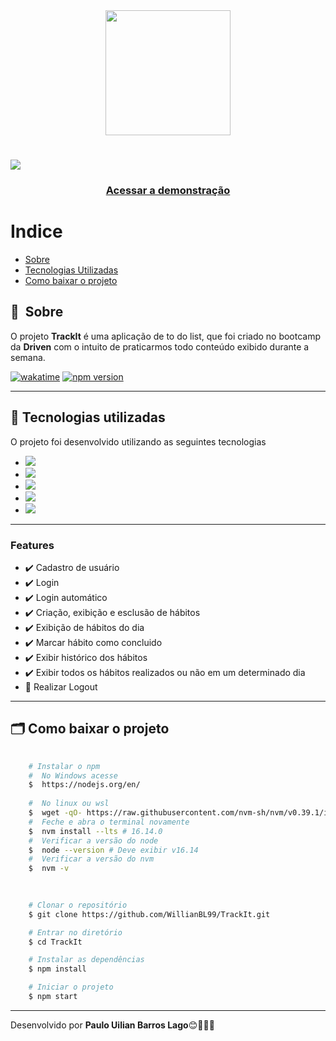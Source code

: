 <div align="center">
    <img width="200" src="https://user-images.githubusercontent.com/65803142/161539044-3dc15b63-9d86-4726-ae77-e964bc9bd971.svg">
</div>

<h1>
    <img src="https://user-images.githubusercontent.com/65803142/160202185-ce55f21c-eb4e-4ebe-9618-1c0ccf09076c.jpg">
</h1>

<h3 align="center">
    <a href="track-it-eight.vercel.app">Acessar a demonstração</a>
<h3 >

# Indice

- [Sobre](#-sobre)
- [Tecnologias Utilizadas](#-tecnologias-utilizadas)
- [Como baixar o projeto](#-como-baixar-o-projeto)

## 🔖&nbsp; Sobre
	
O projeto **TrackIt** é uma aplicação de to do list, que foi criado no bootcamp da **Driven** com o intuito de praticarmos todo conteúdo exibido durante a semana.
	
[<img src="https://wakatime.com/badge/user/ea37d403-453f-4319-bd0c-77e54bb1318a/project/c9d90852-e53a-4bf8-88e6-ac0d32188868.svg" alt="wakatime">](https://wakatime.com/badge/user/ea37d403-453f-4319-bd0c-77e54bb1318a/project/ee5f39a4-23ff-40a9-b3ea-e40dc49aabd4) [![npm version](https://img.shields.io/npm/v/axios.svg?style=flat-square)](https://www.npmjs.org/package/axios)
	
---

## 🚀 Tecnologias utilizadas

O projeto foi desenvolvido utilizando as seguintes tecnologias

- [<img src="https://img.shields.io/static/v1?label=|&message=React JS&color=61DAFB&style=flat&logo=react"/>](https://reactjs.org)
- [<img src="https://img.shields.io/static/v1?label=|&message=CSS3&color=61DAFB&style=flat&logo=css3"/>](https://developer.mozilla.org/pt-BR/docs/Web/CSS)
- [<img src="https://img.shields.io/static/v1?label=|&message=Git&color=61DAFB&style=flat&logo=git"/>](https://git-scm.com)
- [<img src="https://img.shields.io/static/v1?label=|&message=npm&color=CB3837&style=flat&logo=npm"/>](https://www.npmjs.com/package/react)
- [<img src="https://img.shields.io/static/v1?label=|&message=Trello&color=61DAFB&style=flat&logo=trello"/>](https://trello.com/)
	
---
	
### Features

- ✔️ Cadastro de usuário
- ✔️ Login
- ✔️ Login automático
- ✔️ Criação, exibição e  esclusão de hábitos
- ✔️ Exibição de hábitos do dia
- ✔️ Marcar hábito como concluido
- ✔️ Exibir histórico dos hábitos
- ✔️ Exibir todos os hábitos realizados ou não em um determinado dia
- 🚧 Realizar Logout
	
---

## 🗂 Como baixar o projeto

```bash
	
    # Instalar o npm
    #  No Windows acesse
    $  https://nodejs.org/en/
	
    #  No linux ou wsl
    $  wget -qO- https://raw.githubusercontent.com/nvm-sh/nvm/v0.39.1/install.sh | bash
    #  Feche e abra o terminal novamente
    $  nvm install --lts # 16.14.0
    #  Verificar a versão do node
    $  node --version # Deve exibir v16.14
    #  Verificar a versão do nvm
    $  nvm -v
	
```
	
```bash
	
    # Clonar o repositório
    $ git clone https://github.com/WillianBL99/TrackIt.git

    # Entrar no diretório
    $ cd TrackIt

    # Instalar as dependências
    $ npm install

    # Iniciar o projeto
    $ npm start
```

---

Desenvolvido por **Paulo Uilian Barros Lago**😊🧑🏻‍💻
